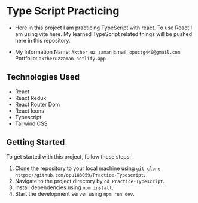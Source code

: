# Type Script Practicing

- Here in this project I am practicing TypeScript with react. To use React I am using vite here. My learned TypeScript related things will be pushed here in this repository.

- My Information
  Name: `Akther uz zaman`
  Email: `opuctg440@gmail.com`
  Portfolio: `aktheruzzaman.netlify.app`

## Technologies Used

- React
- React Redux
- React Router Dom
- React Icons
- Typescript
- Tailwind CSS

## Getting Started

To get started with this project, follow these steps:

1. Clone the repository to your local machine using `git clone https://github.com/opu183059/Practice-Typescript`.
2. Navigate to the project directory by `cd Practice-Typescript`.
3. Install dependencies using `npm install`.
4. Start the development server using `npm run dev`.
